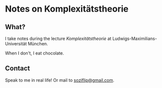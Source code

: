 Notes on Komplexitätstheorie
============================

## What?

I take notes during the lecture *Komplexitätstheorie* at Ludwigs-Maximilians-Universität München.

When I don't, I eat chocolate.


## Contact

Speak to me in real life! Or mail to <soziflip@gmail.com>.